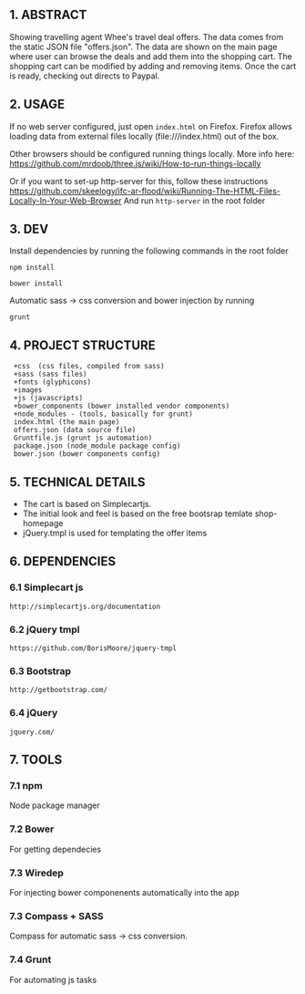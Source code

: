 ## 1. ABSTRACT

Showing travelling agent Whee's travel deal offers. The data comes from the static JSON file "offers.json".
The data are shown on the main page where user can browse the deals and add them into the shopping cart. The shopping cart can be modified by adding and removing items. Once the cart is ready, checking out directs to Paypal. 

## 2. USAGE

If no web server configured,
just open `index.html` on Firefox. Firefox allows loading data from external files locally   (file:///index.html) out of the box. 

Other browsers should be configured running things locally. More info here:
https://github.com/mrdoob/three.js/wiki/How-to-run-things-locally

Or if you want to set-up http-server for this, follow these instructions
https://github.com/skeelogy/ifc-ar-flood/wiki/Running-The-HTML-Files-Locally-In-Your-Web-Browser
And run `http-server` in the root folder

## 3. DEV

Install dependencies by running the following commands in the root folder
 
`npm install`

`bower install`

Automatic sass -> css conversion and bower injection by running 

`grunt`


## 4. PROJECT STRUCTURE
```
 +css  (css files, compiled from sass)
 +sass (sass files)
 +fonts (glyphicons) 
 +images
 +js (javascripts)
 +bower_components (bower installed vendor components)
 +node_modules - (tools, basically for grunt)
 index.html (the main page)
 offers.json (data source file)
 Gruntfile.js (grunt js automation)
 package.json (node_module package config)
 bower.json (bower components config)
```

## 5. TECHNICAL DETAILS

* The cart is based on Simplecartjs.
* The initial look and feel is based on the free bootsrap temlate shop-homepage
* jQuery.tmpl is used for templating the offer items
 

## 6. DEPENDENCIES
	
### 6.1 Simplecart js
	http://simplecartjs.org/documentation

### 6.2 jQuery tmpl    
    https://github.com/BorisMoore/jquery-tmpl

### 6.3 Bootstrap
	http://getbootstrap.com/

### 6.4 jQuery
	jquery.com/

## 7. TOOLS

### 7.1 npm
Node package manager 

### 7.2 Bower
For getting dependecies

### 7.3 Wiredep
For injecting bower componenents automatically into the app

### 7.3 Compass + SASS
Compass for automatic sass -> css conversion.

### 7.4 Grunt
For automating js tasks

